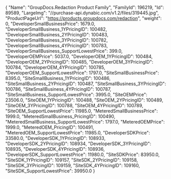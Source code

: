 {
    "Name": "GroupDocs.Redaction Product Family",
    "FamilyId": 196219,
    "Id": 89589,
    "LargeImg": "//purchase-api.dynabic.com/v1.2/files/319445.jpg",
    "ProductPageUrl": "https://products.groupdocs.com/redaction",
    "weight": 0,
    "DeveloperSmallBusinessPrice": 1679.0,
    "DeveloperSmallBusiness_1YPricingID": 100482,
    "DeveloperSmallBusiness_2YPricingID": 100483,
    "DeveloperSmallBusiness_3YPricingID": 100782,
    "DeveloperSmallBusiness_4YPricingID": 100783,
    "DeveloperSmallBusiness_SupportLowestPrice": 399.0,
    "DeveloperOEMPrice": 5037.0,
    "DeveloperOEM_1YPricingID": 100484,
    "DeveloperOEM_2YPricingID": 100485,
    "DeveloperOEM_3YPricingID": 100784,
    "DeveloperOEM_4YPricingID": 100785,
    "DeveloperOEM_SupportLowestPrice": 1797.0,
    "SiteSmallBusinessPrice": 8395.0,
    "SiteSmallBusiness_1YPricingID": 100486,
    "SiteSmallBusiness_2YPricingID": 100487,
    "SiteSmallBusiness_3YPricingID": 100786,
    "SiteSmallBusiness_4YPricingID": 100787,
    "SiteSmallBusiness_SupportLowestPrice": 3995.0,
    "SiteOEMPrice": 23506.0,
    "SiteOEM_1YPricingID": 100488,
    "SiteOEM_2YPricingID": 100489,
    "SiteOEM_3YPricingID": 100788,
    "SiteOEM_4YPricingID": 100789,
    "SiteOEM_SupportLowestPrice": 11985.0,
    "MeteredSmallBusinessPrice": 1999.0,
    "MeteredSmallBusiness_PricingID": 100490,
    "MeteredSmallBusiness_SupportLowestPrice": 1797.0,
    "MeteredOEMPrice": 1999.0,
    "MeteredOEM_PricingID": 100491,
    "MeteredOEM_SupportLowestPrice": 11985.0,
    "DeveloperSDKPrice": 33580.0,
    "DeveloperSDK_1YPricingID": 108933,
    "DeveloperSDK_2YPricingID": 108934,
    "DeveloperSDK_3YPricingID": 108935,
    "DeveloperSDK_4YPricingID": 108936,
    "DeveloperSDK_SupportLowestPrice": 11980.0,
    "SiteSDKPrice": 83950.0,
    "SiteSDK_1YPricingID": 109157,
    "SiteSDK_2YPricingID": 109158,
    "SiteSDK_3YPricingID": 109159,
    "SiteSDK_4YPricingID": 109160,
    "SiteSDK_SupportLowestPrice": 39950.0
}